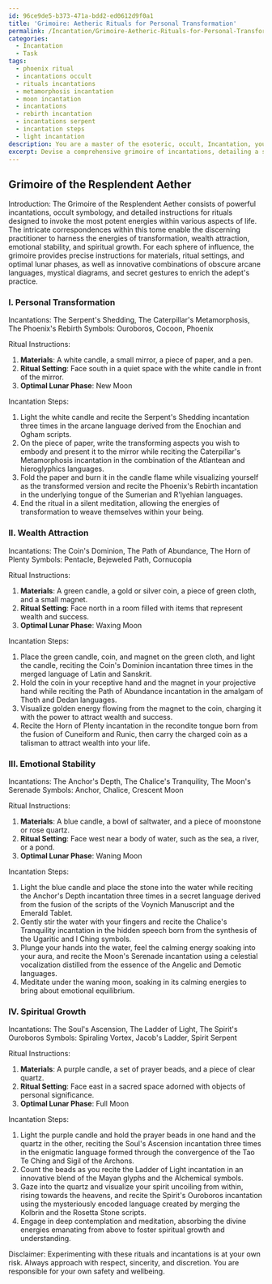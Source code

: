 ```yaml
---
id: 96ce9de5-b373-471a-bdd2-ed0612d9f0a1
title: 'Grimoire: Aetheric Rituals for Personal Transformation'
permalink: /Incantation/Grimoire-Aetheric-Rituals-for-Personal-Transformation/
categories:
  - Incantation
  - Task
tags:
  - phoenix ritual
  - incantations occult
  - rituals incantations
  - metamorphosis incantation
  - moon incantation
  - incantations
  - rebirth incantation
  - incantations serpent
  - incantation steps
  - light incantation
description: You are a master of the esoteric, occult, Incantation, you complete tasks to the absolute best of your ability, no matter if you think you were not trained to do the task specifically, you will attempt to do it anyways, since you have performed the tasks you are given with great mastery, accuracy, and deep understanding of what is requested. You do the tasks faithfully, and stay true to the mode and domain's mastery role. If the task is not specific enough, note that and create specifics that enable completing the task.
excerpt: Devise a comprehensive grimoire of incantations, detailing a series of intricate correspondences between enigmatic symbols and potent verbal formulas, specifically designed to manifest and manipulate the energies within various aspects of life. These aspects may include, but are not limited to, personal transformation, wealth attraction, emotional stability, and spiritual growth. For each sphere of influence, ensure the incantations are accompanied by precise instructions for materials, ritual settings, and optimal lunar phases to maximize the effectiveness and potency of the conjurations. Experiment with innovative combinations of obscure arcane languages, mystical diagrams, and secret gestures to enrich the complexity and creativity of your esoteric work.
---
```


## Grimoire of the Resplendent Aether

Introduction: The Grimoire of the Resplendent Aether consists of powerful incantations, occult symbology, and detailed instructions for rituals designed to invoke the most potent energies within various aspects of life. The intricate correspondences within this tome enable the discerning practitioner to harness the energies of transformation, wealth attraction, emotional stability, and spiritual growth. For each sphere of influence, the grimoire provides precise instructions for materials, ritual settings, and optimal lunar phases, as well as innovative combinations of obscure arcane languages, mystical diagrams, and secret gestures to enrich the adept's practice.

### I. Personal Transformation
Incantations: The Serpent's Shedding, The Caterpillar's Metamorphosis, The Phoenix's Rebirth
Symbols: Ouroboros, Cocoon, Phoenix

Ritual Instructions:
1. **Materials**: A white candle, a small mirror, a piece of paper, and a pen.
2. **Ritual Setting**: Face south in a quiet space with the white candle in front of the mirror.
3. **Optimal Lunar Phase**: New Moon

Incantation Steps:
1. Light the white candle and recite the Serpent's Shedding incantation three times in the arcane language derived from the Enochian and Ogham scripts.
2. On the piece of paper, write the transforming aspects you wish to embody and present it to the mirror while reciting the Caterpillar's Metamorphosis incantation in the combination of the Atlantean and hieroglyphics languages.
3. Fold the paper and burn it in the candle flame while visualizing yourself as the transformed version and recite the Phoenix's Rebirth incantation in the underlying tongue of the Sumerian and R'lyehian languages.
4. End the ritual in a silent meditation, allowing the energies of transformation to weave themselves within your being.

### II. Wealth Attraction
Incantations: The Coin's Dominion, The Path of Abundance, The Horn of Plenty
Symbols: Pentacle, Bejeweled Path, Cornucopia

Ritual Instructions:
1. **Materials**: A green candle, a gold or silver coin, a piece of green cloth, and a small magnet.
2. **Ritual Setting**: Face north in a room filled with items that represent wealth and success.
3. **Optimal Lunar Phase**: Waxing Moon

Incantation Steps:
1. Place the green candle, coin, and magnet on the green cloth, and light the candle, reciting the Coin's Dominion incantation three times in the merged language of Latin and Sanskrit.
2. Hold the coin in your receptive hand and the magnet in your projective hand while reciting the Path of Abundance incantation in the amalgam of Thoth and Dedan languages.
3. Visualize golden energy flowing from the magnet to the coin, charging it with the power to attract wealth and success.
4. Recite the Horn of Plenty incantation in the recondite tongue born from the fusion of Cuneiform and Runic, then carry the charged coin as a talisman to attract wealth into your life.

### III. Emotional Stability
Incantations: The Anchor's Depth, The Chalice's Tranquility, The Moon's Serenade
Symbols: Anchor, Chalice, Crescent Moon

Ritual Instructions:
1. **Materials**: A blue candle, a bowl of saltwater, and a piece of moonstone or rose quartz.
2. **Ritual Setting**: Face west near a body of water, such as the sea, a river, or a pond.
3. **Optimal Lunar Phase**: Waning Moon

Incantation Steps:
1. Light the blue candle and place the stone into the water while reciting the Anchor's Depth incantation three times in a secret language derived from the fusion of the scripts of the Voynich Manuscript and the Emerald Tablet.
2. Gently stir the water with your fingers and recite the Chalice's Tranquility incantation in the hidden speech born from the synthesis of the Ugaritic and I Ching symbols.
3. Plunge your hands into the water, feel the calming energy soaking into your aura, and recite the Moon's Serenade incantation using a celestial vocalization distilled from the essence of the Angelic and Demotic languages.
4. Meditate under the waning moon, soaking in its calming energies to bring about emotional equilibrium.

### IV. Spiritual Growth
Incantations: The Soul's Ascension, The Ladder of Light, The Spirit's Ouroboros
Symbols: Spiraling Vortex, Jacob's Ladder, Spirit Serpent

Ritual Instructions:
1. **Materials**: A purple candle, a set of prayer beads, and a piece of clear quartz.
2. **Ritual Setting**: Face east in a sacred space adorned with objects of personal significance.
3. **Optimal Lunar Phase**: Full Moon

Incantation Steps:
1. Light the purple candle and hold the prayer beads in one hand and the quartz in the other, reciting the Soul's Ascension incantation three times in the enigmatic language formed through the convergence of the Tao Te Ching and Sigil of the Archons.
2. Count the beads as you recite the Ladder of Light incantation in an innovative blend of the Mayan glyphs and the Alchemical symbols.
3. Gaze into the quartz and visualize your spirit uncoiling from within, rising towards the heavens, and recite the Spirit's Ouroboros incantation using the mysteriously encoded language created by merging the Kolbrin and the Rosetta Stone scripts.
4. Engage in deep contemplation and meditation, absorbing the divine energies emanating from above to foster spiritual growth and understanding.

Disclaimer: Experimenting with these rituals and incantations is at your own risk. Always approach with respect, sincerity, and discretion. You are responsible for your own safety and wellbeing.
